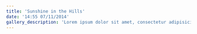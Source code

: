 ```yaml
---
title: 'Sunshine in the Hills'
date: '14:55 07/11/2014'
gallery_description: 'Lorem ipsum dolor sit amet, consectetur adipisicing elit, sed do eiusmod tempor incididunt ut labore et dolore magna aliqua. Ut enim ad minim veniam, quis nostrud exercitation'
---
```


